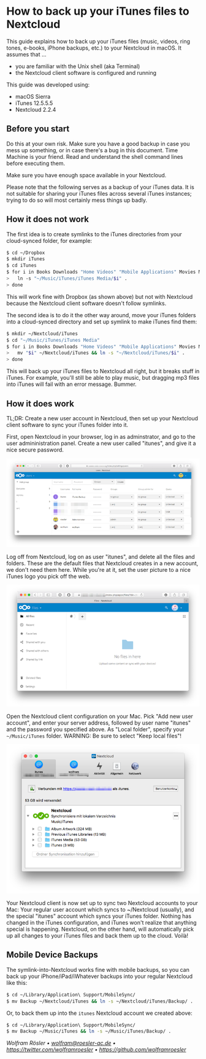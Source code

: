 # How to back up your iTunes files to Nextcloud

This guide explains how to back up your iTunes files (music, videos, ring tones, e-books, iPhone backups, etc.) to your Nextcloud in macOS. It assumes that ...

* you are familiar with the Unix shell (aka Terminal)
* the Nextcloud client software is configured and running

This guide was developed using:

* macOS Sierra
* iTunes 12.5.5.5
* Nextcloud 2.2.4

## Before you start

Do this at your own risk. Make sure you have a good backup in case you mess up something, or in case there's a bug in this document. Time Machine is your friend. Read and understand the shell command lines before executing them.

Make sure you have enough space available in your Nextcloud.

Please note that the following serves as a backup of your iTunes data. It is not suitable for sharing your iTunes files across several iTunes instances; trying to do so will most certainly mess things up badly.

## How it does not work

The first idea is to create symlinks to the iTunes directories from your cloud-synced folder, for example:

```sh
$ cd ~/Dropbox
$ mkdir iTunes
$ cd iTunes
$ for i in Books Downloads "Home Videos" "Mobile Applications" Movies Music Tones "Voice Memos"; do
>   ln -s "~/Music/iTunes/iTunes Media/$i" .
> done
```

This will work fine with Dropbox (as shown above) but not with Nextcloud because the Nextcloud client software doesn't follow symlinks.

The second idea is to do it the other way around, move your iTunes folders into a cloud-synced directory and set up symlink to make iTunes find them:

```sh
$ mkdir ~/Nextcloud/iTunes
$ cd "~/Music/iTunes/iTunes Media"
$ for i in Books Downloads "Home Videos" "Mobile Applications" Movies Music Tones "Voice Memos"; do
>   mv "$i" ~/Nextcloud/iTunes && ln -s "~/Nextcloud/iTunes/$i" .
> done
```

This will back up your iTunes files to Nextcloud all right, but it breaks stuff in iTunes. For example, you'll still be able to play music, but dragging mp3 files into iTunes will fail with an error message. Bummer.

## How it does work

TL;DR: Create a new user account in Nextcloud, then set up your Nextcloud client software to sync your iTunes folder into it.

First, open Nextcloud in your browser, log in as adminstrator, and go to the user admininistration panel. Create a new user called "itunes", and give it a nice secure password.

![browser screenshot](img01.png)

Log off from Nextcloud, log on as user "itunes", and delete all the files and folders. These are the default files that Nextcloud creates in a new account, we don't need them here. While you're at it, set the user picture to a nice iTunes logo you pick off the web.

![browser screenshot](img02.png)

Open the Nextcloud client configuration on your Mac. Pick "Add new user account", and enter your server address, followed by user name "itunes" and the password you specified above. As "Local folder", specify your `~/Music/iTunes` folder. WARNING: Be sure to select "Keep local files"!

![browser screenshot](img03.png)

Your Nextcloud client is now set up to sync two Nextcloud accounts to your Mac: Your regular user account which syncs to ~/Nextcloud (usually), and the special "itunes" account which syncs your iTunes folder. Nothing has changed in the iTunes configuration, and iTunes won't realize that anything special is happening. Nextcloud, on the other hand, will automatically pick up all changes to your iTunes files and back them up to the cloud. Voilà!

## Mobile Device Backups

The symlink-into-Nextcloud works fine with mobile backups, so you can back up your iPhone/iPad/iWhatever backups into your regular Nextcloud like this:

```sh
$ cd ~/Library/Application\ Support/MobileSync/
$ mv Backup ~/Nextcloud/iTunes && ln -s ~/Nextcloud/iTunes/Backup/ .
```

Or, to back them up into the `itunes` Nextcloud account we created above:

```sh
$ cd ~/Library/Application\ Support/MobileSync/
$ mv Backup ~/Music/iTunes && ln -s ~/Music/iTunes/Backup/ .
```

*Wolfram Rösler • wolfram@roesler-ac.de • https://twitter.com/wolframroesler • https://github.com/wolframroesler*
